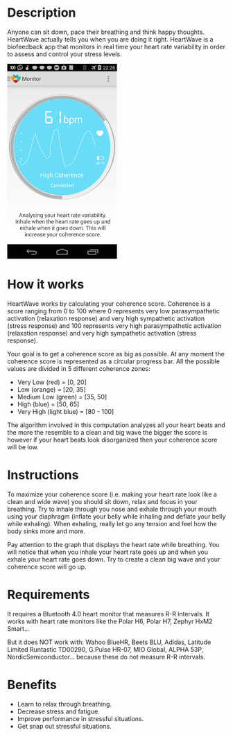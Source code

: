 # Description

Anyone can sit down, pace their breathing and think happy thoughts. HeartWave actually tells you when you are doing it right.
HeartWave is a biofeedback app that monitors in real time your heart rate variability in order to assess and control your stress levels.

![alt tag](img/white-screenshot.png)

# How it works

HeartWave works by calculating your coherence score. Coherence is a score ranging from 0 to 100 where 0 represents very low parasympathetic activation (relaxation response) and very high sympathetic activation (stress response) and 100 represents very high parasympathetic activation (relaxation response) and very high sympathetic activation (stress response). 

Your goal is to get a coherence score as big as possible. At any moment the coherence score is represented as a circular progress bar. 
All the possible values are divided in 5 different coherence zones:
- Very Low (red)     	 = [0, 20]
- Low (orange)           = [20, 35]
- Medium Low (green)   	 = [35, 50]
- High (blue)         	 = [50, 65]
- Very High (light blue) = [80 - 100]

The algorithm involved in this computation analyzes all your heart beats and the more the resemble to a clean and big wave the bigger the score is however if your heart beats look disorganized then your coherence score will be low.

# Instructions

To maximize your coherence score (i.e. making your heart rate look like a clean and wide wave) you should sit down, relax and focus in your breathing. Try to inhale through you nose and exhale through your mouth using your diaphragm (inflate your belly while inhaling and deflate your belly while exhaling). When exhaling, really let go any tension and feel how the body sinks more and more.

Pay attention to the graph that displays the heart rate while breathing. You will notice that when you inhale your heart rate goes up and when you exhale your heart rate goes down. Try to create a clean big wave and your coherence score will go up.


# Requirements

It requires a Bluetooth 4.0 heart monitor that measures R-R intervals. It works with heart rate monitors like the Polar H6, Polar H7, Zephyr HxM2 Smart… 

But it does NOT work with: Wahoo BlueHR, Beets BLU, Adidas, Latitude Limited Runtastic TD00290, G.Pulse HR-07, MIO Global, ALPHA 53P, NordicSemiconductor... because these do not measure R-R intervals.


# Benefits

- Learn to relax through breathing. 
- Decrease stress and fatigue.
- Improve performance in stressful situations.
- Get snap out stressful situations.